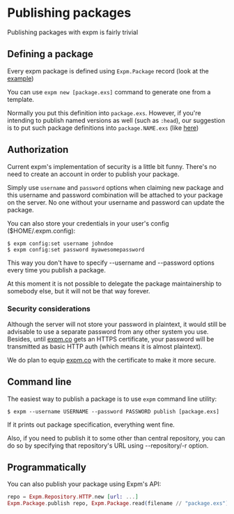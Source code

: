 Publishing packages
===================

Publishing packages with expm is fairly trivial

Defining a package
------------------

Every expm package is defined using `Expm.Package` record (look at the [example](https://github.com/yrashk/expm/blob/master/package.exs))

You can use `expm new [package.exs]` command to generate one from a template.

Normally you put this definition into `package.exs`. However, if you're intending to publish named versions as well (such as `:head`), our suggestion is to put such package definitions into `package.NAME.exs` (like [here](https://github.com/yrashk/expm/blob/master/package.head.exs))

Authorization
-------------

Current expm's implementation of security is a little bit funny. There's no need to create an account in order to publish your package.

Simply use `username` and `password` options when claiming new package and this username and password combination will be attached to your package on the server. No one without your username and password can update the package.

You can also store your credentials in your user's config ($HOME/.expm.config):

```
$ expm config:set username johndoe
$ expm config:set password myawesomepassword
```

This way you don't have to specify --username and --password options every time you
publish a package.

At this moment it is not possible to delegate the package maintainership to somebody else, but it will not be that way forever.

### Security considerations

Although the server will not store your password in plaintext, it would still be advisable to use a separate password from any other system you use. Besides, until [expm.co](http://expm.co) gets an HTTPS certificate, your password will be transmitted as basic HTTP auth (which means it is almost plaintext).

We do plan to equip [expm.co](http://expm.co) with the certificate to make it more secure.

Command line
------------

The easiest way to publish a package is to use `expm` command line utility:

```
$ expm --username USERNAME --password PASSWORD publish [package.exs]
```

If it prints out package specification, everything went fine.

Also, if you need to publish it to some other than central repository, you can do so by specifying that repository's URL using --repository/-r option.

Programmatically
----------------

You can also publish your package using Expm's API:

```elixir
repo = Expm.Repository.HTTP.new [url: ...]
Expm.Package.publish repo, Expm.Package.read(filename // "package.exs")
```
